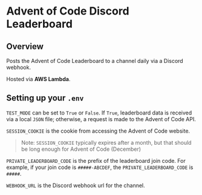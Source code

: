 # Advent of Code Discord Leaderboard

## Overview
Posts the Advent of Code Leaderboard to a channel daily via a Discord webhook.

Hosted via **AWS Lambda**.

## Setting up your `.env`
`TEST_MODE` can be set to `True` or `False`. If `True`, leaderboard data is received via a local `JSON` file; otherwise, a request is made to the Advent of Code API.

`SESSION_COOKIE` is the cookie from accessing the Advent of Code website.
> Note: `SESSION_COOKIE` typically expires after a month, but that should be long enough for Advent of Code (December)

`PRIVATE_LEADERBOARD_CODE` is the prefix of the leaderboard join code. For example, if your join code is `#####-ABCDEF`, the `PRIVATE_LEADERBOARD_CODE` is `#####`.

`WEBHOOK_URL` is the Discord webhook url for the channel.